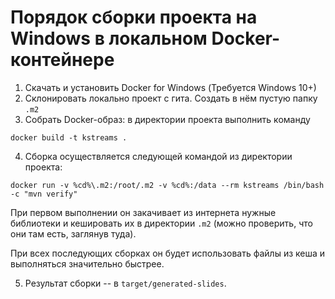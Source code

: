 # Порядок сборки проекта на Windows в локальном Docker-контейнере

1. Скачать и установить Docker for Windows (Требуется Windows 10+)
2. Склонировать локально проект с гита. Создать в нём пустую папку `.m2`
3. Собрать Docker-образ: в директории проекта выполнить команду

```
docker build -t kstreams .
```

4. Сборка осуществляется следующей командой из директории проекта:

```
docker run -v %cd%\.m2:/root/.m2 -v %cd%:/data --rm kstreams /bin/bash -c "mvn verify"
```

При первом выполнении он закачивает из интернета нужные библиотеки и кешировать их в директории `.m2` (можно проверить, что они там есть, заглянув туда).

При всех последующих сборках он будет использовать файлы из кеша и выполняться значительно быстрее.

5. Результат сборки -- в `target/generated-slides`.
